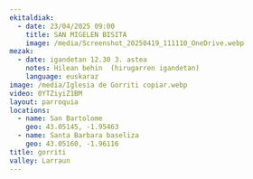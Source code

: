 ```yaml
---
ekitaldiak:
  - date: 23/04/2025 09:00
    title: SAN MIGELEN BISITA
    image: /media/Screenshot_20250419_111110_OneDrive.webp
mezak:
  - date: igandetan 12.30 3. astea
    notes: Hilean behin  (hirugarren igandetan)
    language: euskaraz
image: /media/Iglesia de Gorriti copiar.webp
video: 0YTZiyiZ1BM
layout: parroquia
locations:
  - name: San Bartolome
    geo: 43.05145, -1.95463
  - name: Santa Barbara baseliza
    geo: 43.05160, -1.96116
title: gorriti
valley: Larraun
---
```

